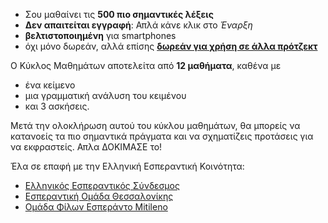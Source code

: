 - Σου μαθαίνει τις **500 πιο σημαντικές λέξεις**
- **Δεν απαιτείται εγγραφή**: Απλά κάνε κλικ στο *Έναρξη*
- **βελτιστοποιημένη** για smartphones
- όχι μόνο δωρεάν, αλλά επίσης **[δωρεάν για χρήση σε άλλα πρότζεκτ](https://github.com/Esperanto/kurso-zagreba-metodo)**

Ο Κύκλος Μαθημάτων αποτελείτα από **12 μαθήματα**, καθένα με

- ένα κείμενο
- μια γραμματική ανάλυση του κειμένου
- και 3 ασκήσεις.

Μετά την ολοκλήρωση αυτού του κύκλου μαθημάτων, θα μπορείς να κατανοείς τα πιο σημαντικά πράγματα και να σχηματίζεις προτάσεις για να εκφραστείς. Απλα ΔΟΚΙΜΑΣΕ το!

Έλα σε επαφή με την Ελληνική Εσπεραντική Κοινότητα:
* [Ελληνικός Εσπεραντικός Σύνδεσμος](https://esperanto.gr/)
* [Εσπεραντική Ομάδα Θεσσαλονίκης](https://thesperanto.eu/)
* [Ομάδα Φίλων Εσπεράντο Mitileno](https://www.mitileno.eu/)
